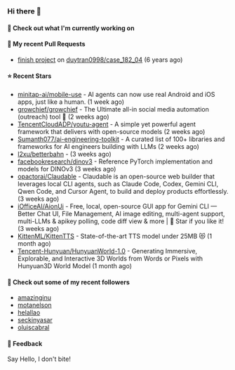 ### Hi there 👋

#### 👷 Check out what I'm currently working on

#### 🔨 My recent Pull Requests

- [finish project](https://github.com/duytran0998/case_182_04/pull/1) on [duytran0998/case_182_04](https://github.com/duytran0998/case_182_04) (6 years ago)

#### ⭐ Recent Stars

- [minitap-ai/mobile-use](https://github.com/minitap-ai/mobile-use) - AI agents can now use real Android and iOS apps, just like a human. (1 week ago)
- [growchief/growchief](https://github.com/growchief/growchief) - The Ultimate all-in social media automation (outreach) tool 🤖 (2 weeks ago)
- [TencentCloudADP/youtu-agent](https://github.com/TencentCloudADP/youtu-agent) - A simple yet powerful agent framework that delivers with open-source models (2 weeks ago)
- [Sumanth077/ai-engineering-toolkit](https://github.com/Sumanth077/ai-engineering-toolkit) - A curated list of 100&#43; libraries and frameworks for AI engineers building with LLMs (2 weeks ago)
- [l2xu/betterbahn](https://github.com/l2xu/betterbahn) -  (3 weeks ago)
- [facebookresearch/dinov3](https://github.com/facebookresearch/dinov3) - Reference PyTorch implementation and models for DINOv3 (3 weeks ago)
- [opactorai/Claudable](https://github.com/opactorai/Claudable) - Claudable is an open-source web builder that leverages local CLI agents, such as Claude Code, Codex, Gemini CLI, Qwen Code, and Cursor Agent, to build and deploy products effortlessly. (3 weeks ago)
- [iOfficeAI/AionUi](https://github.com/iOfficeAI/AionUi) - Free, local, open-source GUI app for Gemini CLI — Better Chat UI, File Management, AI image editing, multi-agent support, multi-LLMs &amp; apikey polling, code diff view &amp; more | 🌟 Star if you like it! (3 weeks ago)
- [KittenML/KittenTTS](https://github.com/KittenML/KittenTTS) -  State-of-the-art TTS model under 25MB 😻  (1 month ago)
- [Tencent-Hunyuan/HunyuanWorld-1.0](https://github.com/Tencent-Hunyuan/HunyuanWorld-1.0) - Generating Immersive, Explorable, and Interactive 3D Worlds from Words or Pixels with Hunyuan3D World Model (1 month ago)

#### 👯 Check out some of my recent followers

- [amazinginu](https://github.com/amazinginu)
- [motanelson](https://github.com/motanelson)
- [helallao](https://github.com/helallao)
- [seckinyasar](https://github.com/seckinyasar)
- [oluiscabral](https://github.com/oluiscabral)

#### 💬 Feedback

Say Hello, I don't bite!
